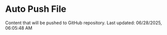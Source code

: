 # Auto Push File

Content that will be pushed to GitHub repository.
Last updated: 06/28/2025, 06:05:48 AM